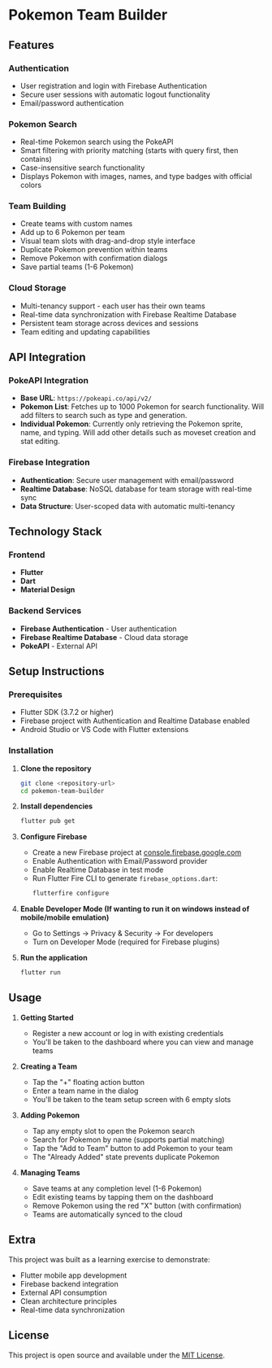 # Pokemon Team Builder
## Features

### Authentication
- User registration and login with Firebase Authentication
- Secure user sessions with automatic logout functionality
- Email/password authentication

### Pokemon Search
- Real-time Pokemon search using the PokeAPI
- Smart filtering with priority matching (starts with query first, then contains)
- Case-insensitive search functionality
- Displays Pokemon with images, names, and type badges with official colors

### Team Building
- Create teams with custom names
- Add up to 6 Pokemon per team
- Visual team slots with drag-and-drop style interface
- Duplicate Pokemon prevention within teams
- Remove Pokemon with confirmation dialogs
- Save partial teams (1-6 Pokemon)

### Cloud Storage
- Multi-tenancy support - each user has their own teams
- Real-time data synchronization with Firebase Realtime Database
- Persistent team storage across devices and sessions
- Team editing and updating capabilities

## API Integration

### PokeAPI Integration
- **Base URL**: `https://pokeapi.co/api/v2/`
- **Pokemon List**: Fetches up to 1000 Pokemon for search functionality. Will add filters to search such as type and generation.
- **Individual Pokemon**: Currently only retrieving the Pokemon sprite, name, and typing. Will add other details such as moveset creation and stat editing.

### Firebase Integration
- **Authentication**: Secure user management with email/password
- **Realtime Database**: NoSQL database for team storage with real-time sync
- **Data Structure**: User-scoped data with automatic multi-tenancy

## Technology Stack

### Frontend
- **Flutter**
- **Dart**
- **Material Design**

### Backend Services
- **Firebase Authentication** - User authentication
- **Firebase Realtime Database** - Cloud data storage
- **PokeAPI** - External API

## Setup Instructions

### Prerequisites
- Flutter SDK (3.7.2 or higher)
- Firebase project with Authentication and Realtime Database enabled
- Android Studio or VS Code with Flutter extensions

### Installation

1. **Clone the repository**
   ```bash
   git clone <repository-url>
   cd pokemon-team-builder
   ```

2. **Install dependencies**
   ```bash
   flutter pub get
   ```

3. **Configure Firebase**
   - Create a new Firebase project at [console.firebase.google.com](https://console.firebase.google.com)
   - Enable Authentication with Email/Password provider
   - Enable Realtime Database in test mode
   - Run Flutter Fire CLI to generate `firebase_options.dart`:
     ```bash
     flutterfire configure
     ```

4. **Enable Developer Mode (If wanting to run it on windows instead of mobile/mobile emulation)**
   - Go to Settings → Privacy & Security → For developers
   - Turn on Developer Mode (required for Firebase plugins)

5. **Run the application**
   ```bash
   flutter run
   ```

## Usage

1. **Getting Started**
   - Register a new account or log in with existing credentials
   - You'll be taken to the dashboard where you can view and manage teams

2. **Creating a Team**
   - Tap the "+" floating action button
   - Enter a team name in the dialog
   - You'll be taken to the team setup screen with 6 empty slots

3. **Adding Pokemon**
   - Tap any empty slot to open the Pokemon search
   - Search for Pokemon by name (supports partial matching)
   - Tap the "Add to Team" button to add Pokemon to your team
   - The "Already Added" state prevents duplicate Pokemon

4. **Managing Teams**
   - Save teams at any completion level (1-6 Pokemon)
   - Edit existing teams by tapping them on the dashboard
   - Remove Pokemon using the red "X" button (with confirmation)
   - Teams are automatically synced to the cloud

## Extra

This project was built as a learning exercise to demonstrate:
- Flutter mobile app development
- Firebase backend integration
- External API consumption
- Clean architecture principles
- Real-time data synchronization

## License

This project is open source and available under the [MIT License](LICENSE).
